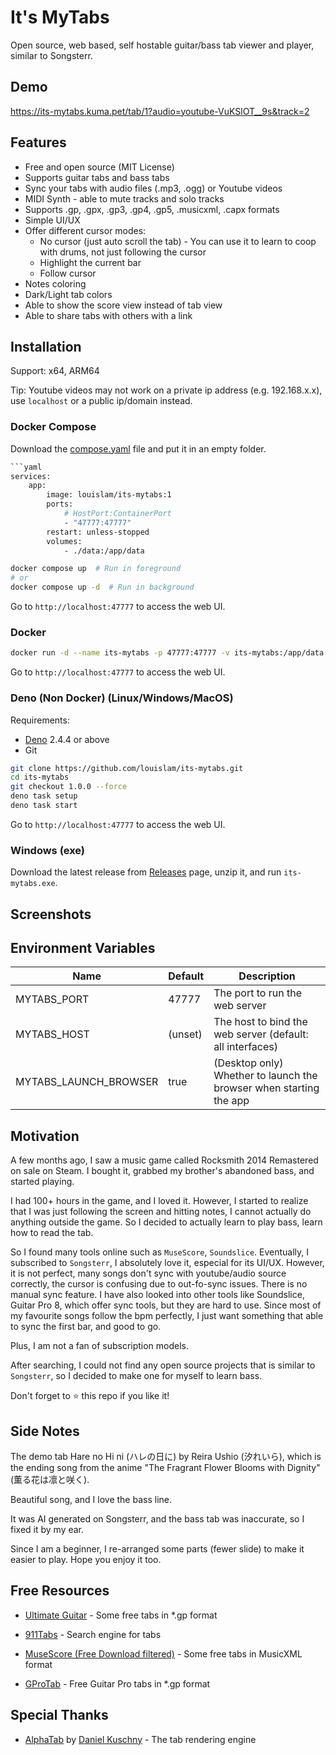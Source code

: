 # It's MyTabs

Open source, web based, self hostable guitar/bass tab viewer and player, similar to Songsterr.

## Demo

https://its-mytabs.kuma.pet/tab/1?audio=youtube-VuKSlOT__9s&track=2

## Features

- Free and open source (MIT License)
- Supports guitar tabs and bass tabs
- Sync your tabs with audio files (.mp3, .ogg) or Youtube videos
- MIDI Synth - able to mute tracks and solo tracks
- Supports .gp, .gpx, .gp3, .gp4, .gp5, .musicxml, .capx formats
- Simple UI/UX
- Offer different cursor modes:
  - No cursor (just auto scroll the tab) - You can use it to learn to coop with drums, not just following the cursor
  - Highlight the current bar
  - Follow cursor
- Notes coloring
- Dark/Light tab colors
- Able to show the score view instead of tab view
- Able to share tabs with others with a link

## Installation

Support: x64, ARM64

Tip: Youtube videos may not work on a private ip address (e.g. 192.168.x.x), use `localhost` or a public ip/domain instead.

### Docker Compose

Download the [compose.yaml]() file and put it in an empty folder.

````bash
```yaml
services:
    app:
        image: louislam/its-mytabs:1
        ports:
            # HostPort:ContainerPort
            - "47777:47777"
        restart: unless-stopped
        volumes:
            - ./data:/app/data
````

```bash
docker compose up  # Run in foreground
# or
docker compose up -d  # Run in background
```

Go to `http://localhost:47777` to access the web UI.

### Docker

```bash
docker run -d --name its-mytabs -p 47777:47777 -v its-mytabs:/app/data --restart unless-stopped louislam/its-mytabs:1
```

Go to `http://localhost:47777` to access the web UI.

### Deno (Non Docker) (Linux/Windows/MacOS)

Requirements:

- [Deno](https://deno.land/) 2.4.4 or above
- Git

```bash
git clone https://github.com/louislam/its-mytabs.git
cd its-mytabs
git checkout 1.0.0 --force
deno task setup
deno task start
```

Go to `http://localhost:47777` to access the web UI.

### Windows (exe)

Download the latest release from [Releases]() page, unzip it, and run `its-mytabs.exe`.

## Screenshots

## Environment Variables

| Name        | Default | Description                                               |
| ----------- | ------- | --------------------------------------------------------- |
| MYTABS_PORT | 47777   | The port to run the web server                            |
| MYTABS_HOST | (unset) | The host to bind the web server (default: all interfaces) |
| MYTABS_LAUNCH_BROWSER | true | (Desktop only) Whether to launch the browser when starting the app |

## Motivation

A few months ago, I saw a music game called Rocksmith 2014 Remastered on sale on Steam. I bought it, grabbed my brother's abandoned bass, and started playing.

I had 100+ hours in the game, and I loved it. However, I started to realize that I was just following the screen and hitting notes, I cannot actually do anything outside the game. So I decided to
actually learn to play bass, learn how to read the tab.

So I found many tools online such as `MuseScore`, `Soundslice`. Eventually, I subscribed to `Songsterr`, I absolutely love it, especial for its UI/UX. However, it is not perfect, many songs don't sync
with youtube/audio source correctly, the cursor is confusing due to out-fo-sync issues. There is no manual sync feature. I have also looked into other tools like Soundslice, Guitar Pro 8, which offer
sync tools, but they are hard to use. Since most of my favourite songs follow the bpm perfectly, I just want something that able to sync the first bar, and good to go.

Plus, I am not a fan of subscription models.

After searching, I could not find any open source projects that is similar to `Songsterr`, so I decided to make one for myself to learn bass.

Don't forget to ⭐ this repo if you like it!

## Side Notes

The demo tab Hare no Hi ni (ハレの日に) by Reira Ushio (汐れいら), which is the ending song from the anime "The Fragrant Flower Blooms with Dignity" (薫る花は凛と咲く).

Beautiful song, and I love the bass line.

It was AI generated on Songsterr, and the bass tab was inaccurate, so I fixed it by my ear.

Since I am a beginner, I re-arranged some parts (fewer slide) to make it easier to play. Hope you enjoy it too.

## Free Resources

- [Ultimate Guitar](https://www.ultimate-guitar.com/) - Some free tabs in *.gp format

- [911Tabs](https://www.911tabs.com/) - Search engine for tabs
- [MuseScore (Free Download filtered)](https://musescore.com/sheetmusic?instrument=72%2C73&recording_type=free-download) - Some free tabs in MusicXML format
- [GProTab](https://gprotab.net/) - Free Guitar Pro tabs in *.gp format

## Special Thanks

- [AlphaTab](https://github.com/CoderLine/alphaTab) by [Daniel Kuschny](https://github.com/Danielku15) - The tab rendering engine
